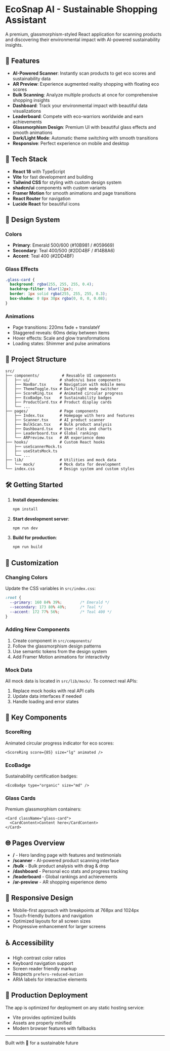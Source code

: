 # EcoSnap AI - Sustainable Shopping Assistant

A premium, glassmorphism-styled React application for scanning products and discovering their environmental impact with AI-powered sustainability insights.

## 🌟 Features

- **AI-Powered Scanner**: Instantly scan products to get eco scores and sustainability data
- **AR Preview**: Experience augmented reality shopping with floating eco scores
- **Bulk Scanning**: Analyze multiple products at once for comprehensive shopping insights
- **Dashboard**: Track your environmental impact with beautiful data visualizations
- **Leaderboard**: Compete with eco-warriors worldwide and earn achievements
- **Glassmorphism Design**: Premium UI with beautiful glass effects and smooth animations
- **Dark/Light Mode**: Automatic theme switching with smooth transitions
- **Responsive**: Perfect experience on mobile and desktop

## 🚀 Tech Stack

- **React 18** with TypeScript
- **Vite** for fast development and building
- **Tailwind CSS** for styling with custom design system
- **shadcn/ui** components with custom variants
- **Framer Motion** for smooth animations and page transitions
- **React Router** for navigation
- **Lucide React** for beautiful icons

## 🎨 Design System

### Colors
- **Primary**: Emerald 500/600 (#10B981 / #059669)
- **Secondary**: Teal 400/500 (#2DD4BF / #14B8A6)
- **Accent**: Teal 400 (#2DD4BF)

### Glass Effects
```css
.glass-card {
  background: rgba(255, 255, 255, 0.4);
  backdrop-filter: blur(12px);
  border: 1px solid rgba(255, 255, 255, 0.3);
  box-shadow: 0 8px 30px rgba(0, 0, 0, 0.08);
}
```

### Animations
- Page transitions: 220ms fade + translateY
- Staggered reveals: 60ms delay between items
- Hover effects: Scale and glow transformations
- Loading states: Shimmer and pulse animations

## 📁 Project Structure

```
src/
├── components/          # Reusable UI components
│   ├── ui/             # shadcn/ui base components
│   ├── NavBar.tsx      # Navigation with mobile menu
│   ├── ThemeToggle.tsx # Dark/light mode switcher
│   ├── ScoreRing.tsx   # Animated circular progress
│   ├── EcoBadge.tsx    # Sustainability badges
│   ├── ProductCard.tsx # Product display cards
│   └── ...
├── pages/              # Page components
│   ├── Index.tsx       # Homepage with hero and features
│   ├── Scanner.tsx     # AI product scanner
│   ├── BulkScan.tsx    # Bulk product analysis
│   ├── Dashboard.tsx   # User stats and charts
│   ├── Leaderboard.tsx # Global rankings
│   └── ARPreview.tsx   # AR experience demo
├── hooks/              # Custom React hooks
│   ├── useScannerMock.ts
│   ├── useStatsMock.ts
│   └── ...
├── lib/                # Utilities and mock data
│   └── mock/           # Mock data for development
└── index.css           # Design system and custom styles
```

## 🛠️ Getting Started

1. **Install dependencies**:
   ```bash
   npm install
   ```

2. **Start development server**:
   ```bash
   npm run dev
   ```

3. **Build for production**:
   ```bash
   npm run build
   ```

## 🔧 Customization

### Changing Colors
Update the CSS variables in `src/index.css`:
```css
:root {
  --primary: 160 84% 39%;        /* Emerald */
  --secondary: 173 80% 40%;      /* Teal */
  --accent: 172 77% 56%;         /* Teal 400 */
}
```

### Adding New Components
1. Create component in `src/components/`
2. Follow the glassmorphism design patterns
3. Use semantic tokens from the design system
4. Add Framer Motion animations for interactivity

### Mock Data
All mock data is located in `src/lib/mock/`. To connect real APIs:
1. Replace mock hooks with real API calls
2. Update data interfaces if needed
3. Handle loading and error states

## 🎯 Key Components

### ScoreRing
Animated circular progress indicator for eco scores:
```tsx
<ScoreRing score={85} size="lg" animated />
```

### EcoBadge
Sustainability certification badges:
```tsx
<EcoBadge type="organic" size="md" />
```

### Glass Cards
Premium glassmorphism containers:
```tsx
<Card className="glass-card">
  <CardContent>Content here</CardContent>
</Card>
```

## 🌐 Pages Overview

- **/** - Hero landing page with features and testimonials
- **/scanner** - AI-powered product scanning interface
- **/bulk** - Bulk product analysis with drag & drop
- **/dashboard** - Personal eco stats and progress tracking
- **/leaderboard** - Global rankings and achievements
- **/ar-preview** - AR shopping experience demo

## 📱 Responsive Design

- Mobile-first approach with breakpoints at 768px and 1024px
- Touch-friendly buttons and navigation
- Optimized layouts for all screen sizes
- Progressive enhancement for larger screens

## ♿ Accessibility

- High contrast color ratios
- Keyboard navigation support
- Screen reader friendly markup
- Respects `prefers-reduced-motion`
- ARIA labels for interactive elements

## 🚀 Production Deployment

The app is optimized for deployment on any static hosting service:
- Vite provides optimized builds
- Assets are properly minified
- Modern browser features with fallbacks

---

Built with 💚 for a sustainable future